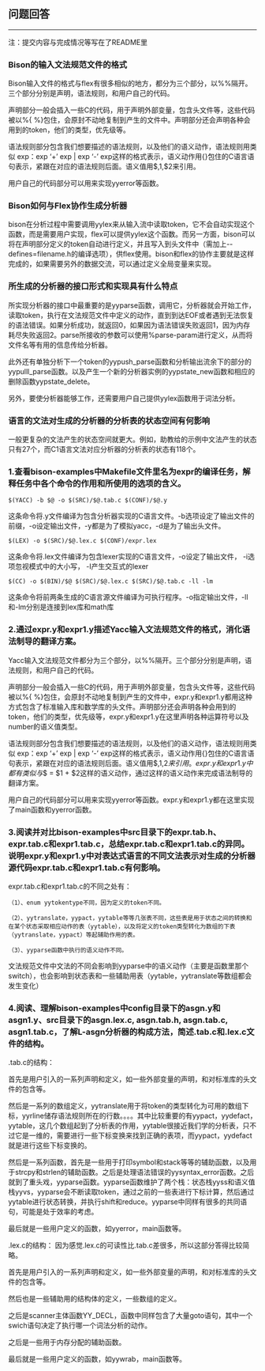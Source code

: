 ## 问题回答
-----------

注：提交内容与完成情况等写在了README里

### Bison的输入文法规范文件的格式
Bison输入文件的格式与flex有很多相似的地方，都分为三个部分，以%%隔开。三个部分分别是声明，语法规则，和用户自己的代码。

声明部分一般会插入一些C的代码，用于声明外部变量，包含头文件等，这些代码被以%{ %}包住，会原封不动地复制到产生的文件中。声明部分还会声明各种会用到的token，他们的类型，优先级等。

语法规则部分包含我们想要描述的语法规则，以及他们的语义动作，语法规则用类似 exp：exp ‘+’ exp | exp ‘-’ exp这样的格式表示，语义动作用{}包住的C语言语句表示，紧跟在对应的语法规则后面。语义值用$$,$1,$2来引用。

用户自己的代码部分可以用来实现yyerror等函数。

### Bison如何与Flex协作生成分析器
bison在分析过程中需要调用yylex来从输入流中读取token，它不会自动实现这个函数，而是需要用户实现，flex可以提供yylex这个函数。而另一方面，bison可以将在声明部分定义的token自动进行定义，并且写入到头文件中（需加上--defines=filename.h的编译选项），供flex使用。bison和flex的协作主要就是这样完成的，如果需要另外的数据交流，可以通过定义全局变量来实现。

### 所生成的分析器的接口形式和实现具有什么特点
所实现分析器的接口中最重要的是yyparse函数，调用它，分析器就会开始工作，读取token，执行在文法规范文件中定义的动作，直到到达EOF或者遇到无法恢复的语法错误。如果分析成功，就返回0，如果因为语法错误失败返回1，因为内存耗尽失败返回2。parse所接收的参数可以使用%parse-param进行定义，从而将文件名等有用的信息传给分析器。

此外还有单独分析下一个token的yypush_parse函数和分析输出流余下的部分的yypulll_parse函数。以及产生一个新的分析器实例的yypstate_new函数和相应的删除函数yypstate_delete。

另外，要使分析器能够工作，还需要用户自己提供yylex函数用于词法分析。

### 语言的文法对生成的分析器的分析表的状态空间有何影响
一般更复杂的文法产生的状态空间就更大。例如，助教给的示例中文法产生的状态只有27个，而C1语言文法对应分析器的分析表的状态有118个。


### 1.查看bison-examples中Makefile文件里名为expr的编译任务，解释任务中各个命令的作用和所使用的选项的含义。

    $(YACC) -b $@ -o $(SRC)/$@.tab.c $(CONF)/$@.y
这条命令将.y文件编译为包含分析器实现的C语言文件。-b选项设定了输出文件的前缀，-o设定输出文件，-y都是为了模拟yacc，-d是为了输出头文件。
    
    $(LEX) -o $(SRC)/$@.lex.c $(CONF)/expr.lex
这条命令将.lex文件编译为包含lexer实现的C语言文件，-o设定了输出文件， -i选项忽视模式中的大小写， -I产生交互式的lexer

    $(CC) -o $(BIN)/$@ $(SRC)/$@.lex.c $(SRC)/$@.tab.c -ll -lm
这条命令将前两条生成的C语言源文件编译为可执行程序。-o指定输出文件，-ll和-lm分别是连接到lex库和math库

 
### 2.通过expr.y和expr1.y描述Yacc输入文法规范文件的格式，消化语法制导的翻译方案。
Yacc输入文法规范文件都分为三个部分，以%%隔开。三个部分分别是声明，语法规则，和用户自己的代码。

声明部分一般会插入一些C的代码，用于声明外部变量，包含头文件等，这些代码被以%{ %}包住，会原封不动地复制到产生的文件中，expr.y和expr1.y都用这种方式包含了标准输入库和数学库的头文件。声明部分还会声明各种会用到的token，他们的类型，优先级等，expr.y和expr1.y在这里声明各种运算符号以及number的语义值类型。

语法规则部分包含我们想要描述的语法规则，以及他们的语义动作，语法规则用类似 exp：exp ‘+’ exp | exp ‘-’ exp这样的格式表示，语义动作用{}包住的C语言语句表示，紧跟在对应的语法规则后面。语义值用$$,$1,$2来引用。expr.y和expr1.y中都有类似与$$ = $1 + $2这样的语义动作，通过这样的语义动作来完成语法制导的翻译方案。

用户自己的代码部分可以用来实现yyerror等函数。expr.y和expr1.y都在这里实现了main函数和yyerror函数。


### 3.阅读并对比bison-examples中src目录下的expr.tab.h、expr.tab.c和expr1.tab.c，总结expr.tab.c和expr1.tab.c的异同。说明expr.y和expr1.y中对表达式语言的不同文法表示对生成的分析器源代码expr.tab.c和expr1.tab.c有何影响。

expr.tab.c和expr1.tab.c的不同之处有：

    （1）、enum yytokentype不同，因为定义的token不同。
    
    （2）、yytranslate，yypact，yytable等等几张表不同，这些表是用于状态之间的转换和在某个状态采取相应动作的表（yytable），以及将定义的token类型转化为数组的下表（yytranslate，yypact）等起辅助作用的表。
    
    （3）、yyparse函数中执行的语义动作不同。
    
文法规范文件中文法的不同会影响到yyparse中的语义动作（主要是函数里那个switch），也会影响到状态表和一些辅助用表（yytable，yytranslate等数组都会发生变化）


### 4.阅读、理解bison-examples中config目录下的asgn.y和asgn1.y、src目录下的asgn.lex.c, asgn.tab.h, asgn.tab.c, asgn1.tab.c，了解L-asgn分析器的构成方法，简述.tab.c和.lex.c文件的结构。

.tab.c的结构：

首先是用户引入的一系列声明和定义，如一些外部变量的声明，和对标准库的头文件的包含等。

然后是一系列的数组定义，yytranslate用于将token的类型转化为可用的数组下标，yyrline储存语法规则所在的行数。。。。其中比较重要的有yypact，yydefact，yytable，这几个数组起到了分析表的作用，yytable很接近我们学的分析表，只不过它是一维的，需要进行一些下标变换来找到正确的表项，而yypact，yydefact就是进行这些下标变换的。

然后是一系列函数，首先是一些用于打印symbol和stack等等的辅助函数，以及用于strcpy和strlen的辅助函数。之后是处理语法错误的yysyntax_error函数。之后就到了重头戏，yyparse函数。yyparse函数维护了两个栈：状态栈yyss和语义值栈yyvs，yyparse会不断读取token，通过之前的一些表进行下标计算，然后通过yytable进行状态转换，并执行shift和reduce。yyparse中同样有很多的共同语句，可能是处于效率的考虑。

最后就是一些用户定义的函数，如yyerror，main函数等。


.lex.c的结构：
因为感觉.lex.c的可读性比.tab.c差很多，所以这部分答得比较简略。

首先是用户引入的一系列声明和定义，如一些外部变量的声明，和对标准库的头文件的包含等。  

然后也是一些辅助用的结构体的定义，一些数组的定义。

之后是scanner主体函数YY_DECL，函数中同样包含了大量goto语句，其中一个swich语句决定了执行哪一个词法分析的动作。

之后是一些用于内存分配的辅助函数。

最后就是一些用户定义的函数，如yywrab，main函数等。











